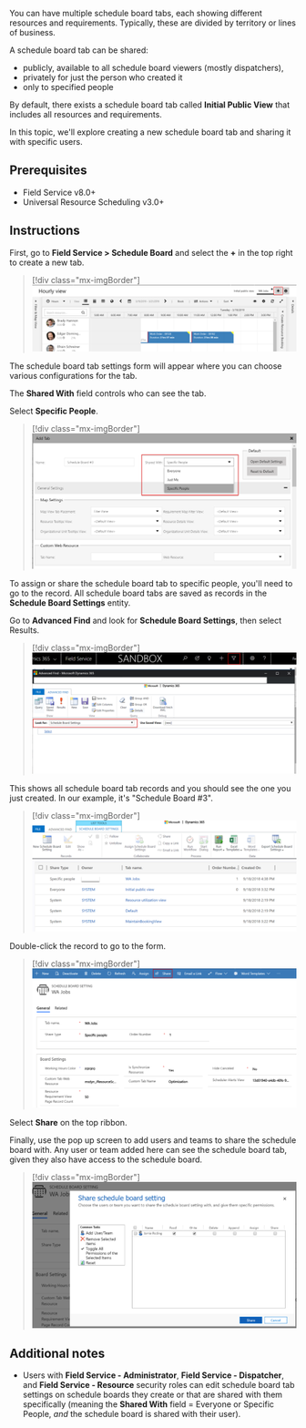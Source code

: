 You can have multiple schedule board tabs, each showing different resources and requirements. Typically, these are divided by territory or lines of business.

A schedule board tab can be shared:

- publicly, available to all schedule board viewers (mostly dispatchers), 
- privately for just the person who created it
- only to specified people

By default, there exists a schedule board tab called **Initial Public View** that includes all resources and requirements. 

In this topic, we'll explore creating a new schedule board tab and sharing it with specific users.

## Prerequisites

- Field Service v8.0+
- Universal Resource Scheduling v3.0+

## Instructions

First, go to **Field Service > Schedule Board** and select the **+** in the top right to create a new tab.

> [!div class="mx-imgBorder"]
> ![Screenshot of creating a new schedule board tab](../field-service/media/schedule-board-create-tab.png)


The schedule board tab settings form will appear where you can choose various configurations for the tab. 

The **Shared With** field controls who can see the tab. 

Select **Specific People**.


> [!div class="mx-imgBorder"]
> ![Screenshot of assigning a shared with option](../field-service/media/schedule-board-shared-with.png)

To assign or share the schedule board tab to specific people, you'll need to go to the record. All schedule board tabs are saved as records in the **Schedule Board Settings** entity.

Go to **Advanced Find** and look for **Schedule Board Settings**, then select Results.

> [!div class="mx-imgBorder"]
> ![Screenshot of finding schedule board settings in advanced find](../field-service/media/schedule-board-settings-advanced-find.png)


This shows all schedule board tab records and you should see the one you just created. In our example, it's "Schedule Board #3".


> [!div class="mx-imgBorder"]
> ![Screenshot of advanced find results showing all schedule board tabs](../field-service/media/schedule-board-settings-advanced-find-results.png)


Double-click the record to go to the form. 


> [!div class="mx-imgBorder"]
> ![Screenshot of the share button for a specific schedule board setting](../field-service/media/schedule-board-share.png)

Select **Share** on the top ribbon.


Finally, use the pop up screen to add users and teams to share the schedule board with. Any user or team added here can see the schedule board tab, given they also have access to the schedule board.

> [!div class="mx-imgBorder"]
> ![Screenshot of choosing users and teams to share the schedule baord with](../field-service/media/schedule-board-share-permissions.png)

## Additional notes

- Users with **Field Service - Administrator**, **Field Service - Dispatcher**, and **Field Service - Resource** security roles can edit schedule board tab settings on schedule boards they create or that are shared with them specifically (meaning the **Shared With** field = Everyone or Specific People, *and* the schedule board is shared with their user).



